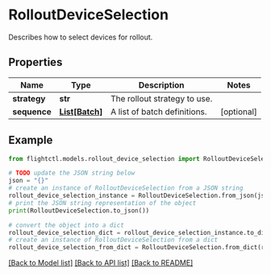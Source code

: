 # RolloutDeviceSelection

Describes how to select devices for rollout.

## Properties

Name | Type | Description | Notes
------------ | ------------- | ------------- | -------------
**strategy** | **str** | The rollout strategy to use. | 
**sequence** | [**List[Batch]**](Batch.md) | A list of batch definitions. | [optional] 

## Example

```python
from flightctl.models.rollout_device_selection import RolloutDeviceSelection

# TODO update the JSON string below
json = "{}"
# create an instance of RolloutDeviceSelection from a JSON string
rollout_device_selection_instance = RolloutDeviceSelection.from_json(json)
# print the JSON string representation of the object
print(RolloutDeviceSelection.to_json())

# convert the object into a dict
rollout_device_selection_dict = rollout_device_selection_instance.to_dict()
# create an instance of RolloutDeviceSelection from a dict
rollout_device_selection_from_dict = RolloutDeviceSelection.from_dict(rollout_device_selection_dict)
```
[[Back to Model list]](../README.md#documentation-for-models) [[Back to API list]](../README.md#documentation-for-api-endpoints) [[Back to README]](../README.md)


